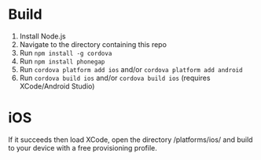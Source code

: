 # Build

1. Install Node.js
2. Navigate to the directory containing this repo
3. Run `npm install -g cordova`
4. Run `npm install phonegap`
5. Run `cordova platform add ios` and/or `cordova platform add android`
6. Run `cordova build ios` and/or `cordova build ios` (requires XCode/Android Studio)

# iOS

If it succeeds then load XCode, open the directory /platforms/ios/ and build to your device with a free provisioning profile.
